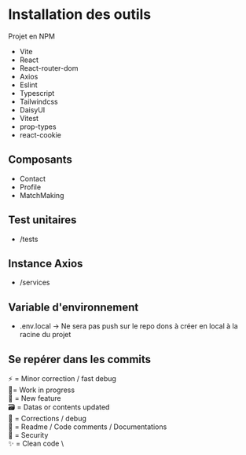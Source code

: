 # Installation des outils

Projet en NPM

- Vite
- React
- React-router-dom
- Axios
- Eslint
- Typescript
- Tailwindcss
- DaisyUI
- Vitest
- prop-types
- react-cookie

## Composants

- Contact
- Profile
- MatchMaking

## Test unitaires

- /tests

## Instance Axios

- /services

## Variable d'environnement

- .env.local -> Ne sera pas push sur le repo dons à créer en local à la racine du projet

## Se repérer dans les commits

:zap: = Minor correction / fast debug \
:construction:= Work in progress \
:tada: = New feature \
:card_file_box: = Datas or contents updated \
:hammer: = Corrections / debug \
:memo: = Readme / Code comments / Documentations \
:rotating_light: = Security \
:sparkles: = Clean code \
